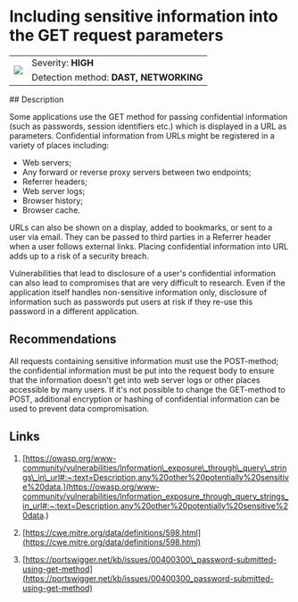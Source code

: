 # Including sensitive information into the GET request parameters

<table class='noborder'>
    <colgroup>
      <col/>
      <col/>
    </colgroup>
    <tbody>
      <tr>
        <td rowspan="2"><img src="../../../img/defekt_vysokij.png"/></td>
        <td>Severity:<strong> HIGH</strong></td>
      </tr>
      <tr>
        <td>Detection method:<strong> DAST, NETWORKING</strong></td>
      </tr>
    </tbody>
</table>
## Description

Some applications use the GET method for passing confidential information (such as passwords, session identifiers etc.) which is displayed in a URL as parameters. Confidential information from URLs might be registered in a variety of places including:

* Web servers;
* Any forward or reverse proxy servers between two endpoints;
* Referrer headers;
* Web server logs;
* Browser history;
* Browser cache.

URLs can also be shown on a display, added to bookmarks, or sent to a user via email. They can be passed to third parties in a Referrer header when a user follows external links. Placing confidential information into URL adds up to a risk of a security breach.

Vulnerabilities that lead to disclosure of a user's confidential information can also lead to compromises that are very difficult to research. Even if the application itself handles non-sensitive information only, disclosure of information such as passwords put users at risk if they re-use this password in a different application.

## Recommendations

All requests containing sensitive information must use the POST-method; the confidential information must be put into the request body to ensure that the information doesn't get into web server logs or other places accessible by many users. If it's not possible to change the GET-method to POST, additional encryption or hashing of confidential information can be used to prevent data compromisation.

## Links

1. [https://owasp.org/www-community/vulnerabilities/Information\_exposure\_through\_query\_strings\_in\_url#:~:text=Description,any%20other%20potentially%20sensitive%20data.](https://owasp.org/www-community/vulnerabilities/Information_exposure_through_query_strings_in_url#:~:text=Description,any%20other%20potentially%20sensitive%20data.)

2. [https://cwe.mitre.org/data/definitions/598.html](https://cwe.mitre.org/data/definitions/598.html)

3. [https://portswigger.net/kb/issues/00400300\_password-submitted-using-get-method](https://portswigger.net/kb/issues/00400300_password-submitted-using-get-method)